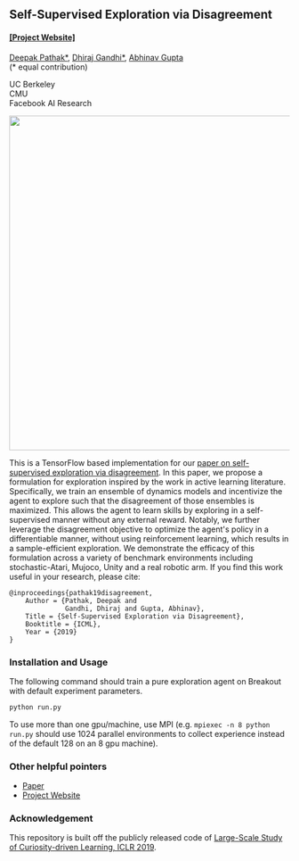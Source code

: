 ## Self-Supervised Exploration via Disagreement ##
#### [[Project Website]](https://pathak22.github.io/exploration-by-disagreement/)
<!-- [[Demo Video]](https://youtu.be/l1FqtAHfJLI) -->

[Deepak Pathak*](https://people.eecs.berkeley.edu/~pathak/), [Dhiraj Gandhi*](http://www.cs.cmu.edu/~dgandhi/), [Abhinav Gupta](http://www.cs.cmu.edu/~abhinavg/)<br/>
(&#42; equal contribution)

UC Berkeley<br/>
CMU<br/>
Facebook AI Research

<a href="https://pathak22.github.io/exploration-by-disagreement/">
<img src="https://pathak22.github.io/exploration-by-disagreement/resources/method.jpg" width="600">
</img></a>

This is a TensorFlow based implementation for our [paper on self-supervised exploration via disagreement](https://pathak22.github.io/exploration-by-disagreement/). In this paper, we propose a formulation for exploration inspired by the work in active learning literature. Specifically, we train an ensemble of dynamics models and incentivize the agent to explore such that the disagreement of those ensembles is maximized. This allows the agent to learn skills by exploring in a self-supervised manner without any external reward. Notably, we further leverage the disagreement objective to optimize the agent's policy in a differentiable manner, without using reinforcement learning, which results in a sample-efficient exploration. We demonstrate the efficacy of this formulation across a variety of benchmark environments including stochastic-Atari, Mujoco, Unity and a real robotic arm. If you find this work useful in your research, please cite:

    @inproceedings{pathak19disagreement,
        Author = {Pathak, Deepak and
                  Gandhi, Dhiraj and Gupta, Abhinav},
        Title = {Self-Supervised Exploration via Disagreement},
        Booktitle = {ICML},
        Year = {2019}
    }

### Installation and Usage
The following command should train a pure exploration agent on Breakout with default experiment parameters.
```bash
python run.py
```
To use more than one gpu/machine, use MPI (e.g. `mpiexec -n 8 python run.py` should use 1024 parallel environments to collect experience instead of the default 128 on an 8 gpu machine).

### Other helpful pointers
- [Paper](https://pathak22.github.io/exploration-by-disagreement/resources/icml19.pdf)
- [Project Website](https://pathak22.github.io/exploration-by-disagreement/)
<!-- - [Demo Video](https://youtu.be/l1FqtAHfJLI) -->

### Acknowledgement

This repository is built off the publicly released code of [Large-Scale Study of Curiosity-driven Learning, ICLR 2019](https://github.com/openai/large-scale-curiosity).
